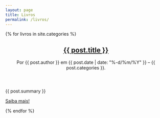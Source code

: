 ```yaml
---
layout: page
title: Livros
permalink: /livros/
---
```

{% for livros in site.categories %}
    <article class="art">
        <header>
          <h1><a href="{{ post.url | prepend: site.baseurl }}">{{ post.title }}</a></h1>
          <p id="info1">Por {{ post.author }} em {{ post.date | date: "%-d/%m/%Y" }} &#8211; <span>{{ post.categories }}</span>.</p>
        </header>
        <div>{{ post.summary }}</div>
        <p id="sm"><a href="{{ post.url | prepend: site.baseurl }}">Saiba mais!</a></p>
    </article>
    <div id="lin"></div>
{% endfor %}
